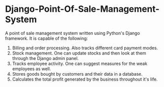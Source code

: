 # Django-Point-Of-Sale-Management-System
A point of sale management system written using Python's Django framework. It is capable of the following:

1. Billing and order processing. Also tracks different card payment modes.
2. Stock management. One can update stocks and then look at them through the Django admin panel.
3. Tracks employee activity. One can suggest measures for the weak employees as well.
4. Stores goods bought by customers and their data in a database.
5. Calculates the total profit generated by the business throughout it's life.
